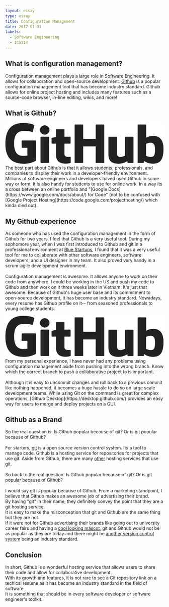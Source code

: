 ```yaml
---
layout: essay
type: essay
title: Configuration Management
date: 2017-01-31
labels:
  - Software Engineering
  - ICS314
---
```

## What is configuration management?
Configuration management plays a large role in Software Engineering. It allows for collaboration and open-source development. [Github](https://github.com/) is a popular configuration management tool that has become industry standard. Github allows for online project hosting and includes many features such as a source-code browser, in-line editing, wikis, and more! 

## What is Github?
<img class="ui medium right floated image" src="../images/git.png">
The best part about Github is that it allows students, professionals, and companies to display their work in a developer-friendly environment. Millions of software engineers and developers haved used Github in some way or form. It is also handy for students to use for online work. In a way its a cross between an online portfolio and "[Google Docs](https://www.google.com/docs/about/) for Code" (not to be confused with [Google Project Hosting](https://code.google.com/projecthosting/) which kinda died out).

## My Github experience
As someone who has used the configuration management in the form of Github for two years, I feel that Github is a very useful tool. During my sophomore year, when I was first introduced to Github and git in a professional environment at [Blue Startups](http://bluestartups.com/), I found that it was a very useful tool for me to collaborate with other software engineers, software developers, and a UI designer in my team. It also proved very handy in a scrum-agile development environment. 
<br><br>
Configuration management is awesome. It allows anyone to work on their code from anywhere. I could be working in the US and push my code to Github and then work on it three weeks later in Vietnam. It's just that awesome. Because of Github's huge user base and its commitment to open-source development, it has become an industry standard. Nowadays, every resume has Github profile on it-- from seasoned professionals to young college students.

<img class="ui medium left floated image" src="../images/git.png">
From my personal experience, I have never had any problems using configuration management aside from pushing into the wrong branch. Know which the correct branch to push a collaborative project to is important. 
<br><br>
Although it is easy to uncommit changes and roll back to a previous commit like nothing happened, it becomes a huge hassle to do so on large scale development teams. While using Git on the command is great for complex operations, [Github Desktop](https://desktop.github.com/) provides an easy way for users to merge and deploy projects on a GUI. 

## Github as a Brand
So the real question is: Is Github popular because of git? Or is git popular because of Github? 
<br><br>
For starters, [git](https://git-scm.com/) is a open source version control system. Its a tool to manage code. Github is a hosting service for repositories for projects that use git. Aside from Github, there are many [other](https://www.git-tower.com/blog/git-hosting-services-compared/) hosting services that use git. 
<br><br>
So back to the real question. Is Github popular because of git? Or is git popular because of Github? <br><br>
I would say git is popular because of Github. From a marketing standpoint, I believe that Github makes an awesome job of advertising their brand. <br>
By having "git" in their name, they definitely convey the point that they are a git hosting service. <br>
It is easy to make the misconception that git and Github are the same thing but they are not. <br>
If it were not for Github advertising their brands like going out to university career fairs and having a [cool looking mascot](https://github.com/logos), git and Github would not be as popular as they are today and there might be [another version control system](https://www.g2crowd.com/categories/version-control-systems) being an industry standard.
<br>

## Conclusion
In short, Github is a wonderful hosting service that allows users to share their code and allow for collaborative development.<br>
With its growth and features, it is not rare to see a Git repository link on a techical resume as it has become an industry standard in the field of software. <br>
It is something that should be in every software developer or software engineer's toolkit. <br>


